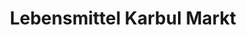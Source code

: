 ---
title: "Lebensmittel Karbul Markt"
url: /hildburghausen/lebensmittel-karbul-markt/
shop: Supermarkt
---